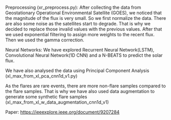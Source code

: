
Preprocessing (xr_preprocess.py):
After collecting the data from Geostationary Operational Environmental Satellite (GOES), we noticed that the magnitude of the 
flux is very small. So we first normalize the data. There are also some noise as the satellites start to degrade. That is why
we decided to replace those invalid values with the previous values. After that we used exponential filtering to assign more weights
to the recent flux. Then we used the gamma correction. 

Neural Networks:
We have explored Recurrent Neural Network(LSTM), Convolutional Neural Network(1D CNN) and a N-BEATS to predict the solar flux.
 


We have also analysed the data using Principal Component Analysis (xl_max_from_xl_pca_cnn1d_v1.py)

As the flares are rare events, there are more non-flare samples compared to the flare samples. That is why we have also used
data augmentation to generate some synthetic flare samples (xl_max_from_xl_w_data_augmentation_cnn1d_v1)

Paper:
https://ieeexplore.ieee.org/document/9207284
